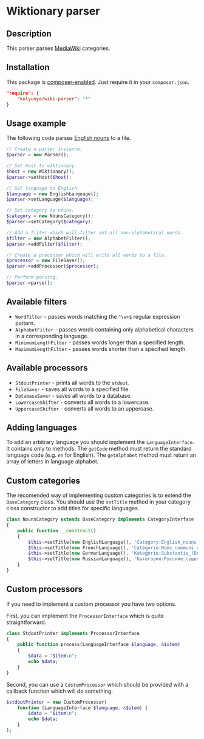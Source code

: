 # Wiktionary parser

## Description
This parser parses [MediaWiki](https://www.mediawiki.org) categories.

## Installation
This package is [composer-enabled](https://packagist.org/packages/kolyunya/wiki-parser). Just require it in your `composer.json`.
~~~json
"require": {
    "kolyunya/wiki-parser": "*"
}
~~~

## Usage example
The following code parses [English nouns](https://en.wiktionary.org/wiki/Category:English_nouns) to a file.

~~~php
// Create a parser instance.
$parser = new Parser();

// Set host to wiktionary
$host = new Wiktionary();
$parser->setHost($host);

// Set language to English.
$language = new EnglishLanguage();
$parser->setLanguage($language);

// Set category to nouns.
$category = new NounsCategory();
$parser->setCategory($category);

// Add a filter which will filter out all non-alphabetical words.
$filter = new AlphabetFilter();
$parser->addFilter($filter);

// Create a processor which will write all words to a file.
$processor = new FileSaver();
$parser->addProcessor($processor);

// Perform parsing.
$parser->parse();
~~~

## Available filters
* `WordFilter` - passes words matching the `^\w+$` regular expression pattern.
* `AlphabetFilter` - passes words containing only alphabetical characters in a corresponding language.
* `MinimumLengthFilter` - passes words longer than a specified length.
* `MaximumLengthFilter` - passes words shorter than a specified length.

## Available processors
* `StdoutPrinter` - prints all words to the `stdout`.
* `FileSaver` - saves all words to a specified file.
* `DatabaseSaver` - saves all words to a database.
* `LowercaseShifter` - converts all words to a lowercase.
* `UppercaseShifter` - converts all words to an uppercase.

## Adding languages
To add an arbitrary language you should implement the `LanguageInterface`. It contains only to methods. The `getCode` method must return the standard language code (e.g. `en` for English). The `getAlphabet` method must return an array of letters in language alphabet.

## Custom categories
The recomended way of implementing custom categories is to extend the `BaseCategory` class. You should use the `setTitle` method in your category class constructor to add titles for specific languages.

~~~php
class NounsCategory extends BaseCategory implements CategoryInterface
{
    public function __construct()
    {
        $this->setTitle(new EnglishLanguage(), 'Category:English_nouns');
        $this->setTitle(new FrenchLanguage(), 'Catégorie:Noms_communs_en_français');
        $this->setTitle(new GermanLanguage(), 'Kategorie:Substantiv_(Deutsch)');
        $this->setTitle(new RussianLanguage(), 'Категория:Русские_существительные');
    }
}
~~~

## Custom processors
If you need to implement a custom processor you have two options.

First, you can implement the `ProcessorInterface` which is quite straightforward.
~~~php
class StdoutPrinter implements ProcessorInterface
{
    public function process(LanguageInterface $language, &$item)
    {
        $data = "$item\n";
        echo $data;
    }
}
~~~

Second, you can use a `CustomProcessor` which should be provided with a callback function which will do something.
~~~php
$stdoutPrinter = new CustomProcessor(
    function (LanguageInterface $language, &$item) {
        $data = "$item\n";
        echo $data;
    }
);
~~~
